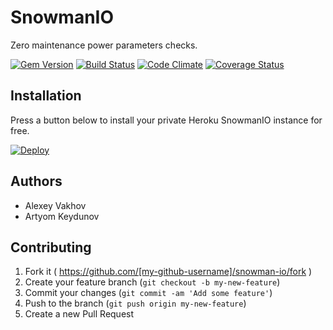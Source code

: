 # SnowmanIO

Zero maintenance power parameters checks.

[![Gem Version](https://badge.fury.io/rb/snowman-io.svg)](http://badge.fury.io/rb/snowman-io) [![Build Status](https://travis-ci.org/snowman-io/snowman-io.svg)](https://travis-ci.org/snowman-io/snowman-io) [![Code Climate](https://codeclimate.com/github/snowman-io/snowman-io/badges/gpa.svg)](https://codeclimate.com/github/snowman-io/snowman-io) [![Coverage Status](https://coveralls.io/repos/keydunov/snowman-io/badge.png)](https://coveralls.io/r/keydunov/snowman-io)

## Installation

Press a button below to install your private Heroku SnowmanIO instance for free.

[![Deploy](https://www.herokucdn.com/deploy/button.png)](https://heroku.com/deploy?template=https://github.com/snowman-io/sample-app)

## Authors

* Alexey Vakhov
* Artyom Keydunov

## Contributing

1. Fork it ( https://github.com/[my-github-username]/snowman-io/fork )
2. Create your feature branch (`git checkout -b my-new-feature`)
3. Commit your changes (`git commit -am 'Add some feature'`)
4. Push to the branch (`git push origin my-new-feature`)
5. Create a new Pull Request
